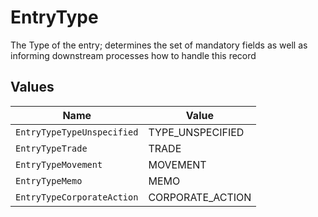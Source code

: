 # EntryType

The Type of the entry; determines the set of mandatory fields as well as informing downstream processes how to handle this record


## Values

| Name                       | Value                      |
| -------------------------- | -------------------------- |
| `EntryTypeTypeUnspecified` | TYPE_UNSPECIFIED           |
| `EntryTypeTrade`           | TRADE                      |
| `EntryTypeMovement`        | MOVEMENT                   |
| `EntryTypeMemo`            | MEMO                       |
| `EntryTypeCorporateAction` | CORPORATE_ACTION           |